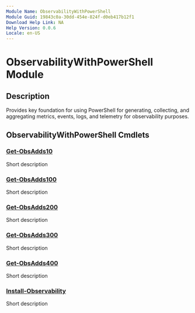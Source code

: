 ```yaml
---
Module Name: ObservabilityWithPowerShell
Module Guid: 19843c0a-30dd-454e-824f-d0eb417b12f1
Download Help Link: NA
Help Version: 0.0.6
Locale: en-US
---
```


# ObservabilityWithPowerShell Module
## Description
Provides key foundation for using PowerShell for generating, collecting, and aggregating metrics, events, logs, and telemetry for observability purposes.

## ObservabilityWithPowerShell Cmdlets
### [Get-ObsAdds10](Get-ObsAdds10.md)
Short description

### [Get-ObsAdds100](Get-ObsAdds100.md)
Short description

### [Get-ObsAdds200](Get-ObsAdds200.md)
Short description

### [Get-ObsAdds300](Get-ObsAdds300.md)
Short description

### [Get-ObsAdds400](Get-ObsAdds400.md)
Short description

### [Install-Observability](Install-Observability.md)
Short description


